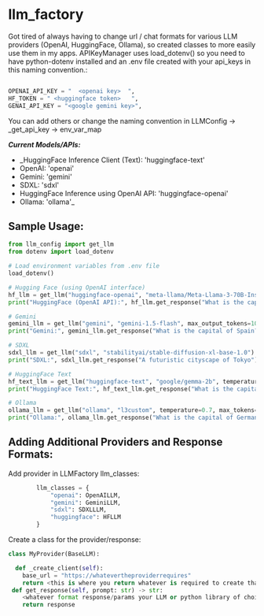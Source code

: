 # llm_factory
Got tired of always having to change url / chat formats for various LLM providers (OpenAI, HuggingFace, Ollama), so created classes to more easily use them in my apps.
APIKeyManager uses load_dotenv() so you need to have python-dotenv installed and an .env file created with your api_keys in this naming convention.:
```python

OPENAI_API_KEY = "  <openai key>  ",
HF_TOKEN = " <huggingface token>   ",
GENAI_API_KEY = "<google gemini key>",

```
You can add others or change the naming convention in LLMConfig -> _get_api_key -> env_var_map

**_Current Models/APIs:_**

- _HuggingFace Inference Client (Text): 'huggingface-text'
- OpenAI: 'openai'
- Gemini: 'gemini'
- SDXL: 'sdxl'
- HuggingFace Inference using OpenAI API: 'huggingface-openai'
- Ollama: 'ollama'_

## Sample Usage:

```python
from llm_config import get_llm
from dotenv import load_dotenv

# Load environment variables from .env file
load_dotenv()

# Hugging Face (using OpenAI interface)
hf_llm = get_llm("huggingface-openai", "meta-llama/Meta-Llama-3-70B-Instruct", temperature=0.7, max_tokens=500)
print("HuggingFace (OpenAI API):", hf_llm.get_response("What is the capital of France?"))

# Gemini
gemini_llm = get_llm("gemini", "gemini-1.5-flash", max_output_tokens=100, temperature=0.7)
print("Gemini:", gemini_llm.get_response("What is the capital of Spain?"))

# SDXL
sdxl_llm = get_llm("sdxl", "stabilityai/stable-diffusion-xl-base-1.0")
print("SDXL:", sdxl_llm.get_response("A futuristic cityscape of Tokyo"))

# HuggingFace Text
hf_text_llm = get_llm("huggingface-text", "google/gemma-2b", temperature=0.1, max_tokens=10)
print("HuggingFace Text:", hf_text_llm.get_response("What is the capital of France?"))

# Ollama
ollama_llm = get_llm("ollama", "l3custom", temperature=0.7, max_tokens=500)
print("Ollama:", ollama_llm.get_response("What is the capital of Germany?"))
```

## Adding Additional Providers and Response Formats:
Add provider in LLMFactory llm_classes:
```python
        llm_classes = {
            "openai": OpenAILLM,
            "gemini": GeminiLLM,
            "sdxl": SDXLLLM,
            "huggingface": HFLLM
        }
```

Create a class for the provider/response:

```python
class MyProvider(BaseLLM):

  def _create_client(self):
    base_url = "https://whatevertheproviderrequires"
    return <this is where you return whatever is required to create that client.  for example Gemini requires genai.GenerateModel(model_name = self.config.model), while openai may require OpenAI(api_key=self.config.api_key, base_url=self.config.base_url)
 def get_response(self, prompt: str) -> str:
    <whatever format response/params your LLM or python library of choice requires here>
    return response
```




